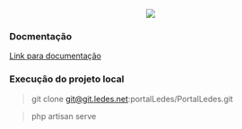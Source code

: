 <p align="center"><img src="https://laravel.com/assets/img/components/logo-laravel.svg"></p>


### Docmentação
[Link para documentação](https://laravel.com/docs) 

### Execução do projeto local

> git clone git@git.ledes.net:portalLedes/PortalLedes.git

> php artisan serve


